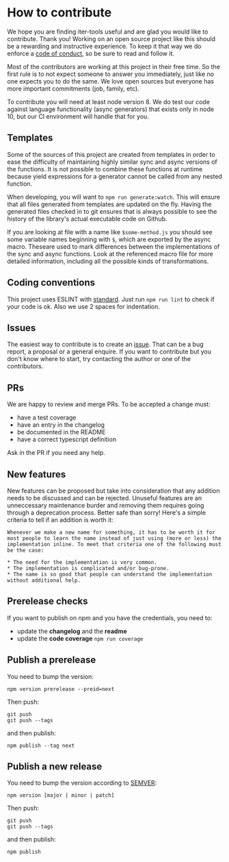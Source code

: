 # How to contribute

We hope you are finding iter-tools useful and are glad you would like to contribute. Thank you!
Working on an open source project like this should be a rewarding and instructive experience. To keep it that way we do enforce a [code of conduct](CODE_OF_CONDUCT.md), so be sure to read and follow it.

Most of the contributors are working at this project in their free time. So the first rule is to not expect someone to answer you immediately, just like no one expects you to do the same. We love open sources but everyone has more important commitments (job, family, etc).

To contribute you will need at least node version 8. We do test our code against language functionality (async generators) that exists only in node 10, but our CI environment will handle that for you.

## Templates
Some of the sources of this project are created from templates in order to ease the difficulty of maintaining highly similar sync and async versions of the functions. It is not possible to combine these functions at runtime because yield expressions for a generator cannot be called from any nested function.

When developing, you will want to `npm run generate:watch`. This will ensure that all files generated from templates are updated on the fly. Having the generated files checked in to git ensures that is always possible to see the history of the library's actual executable code on Github.

If you are looking at file with a name like `$some-method.js` you should see some variable names beginning with `$`, which are exported by the async macro. Theseare used to mark differences between the implementations of the sync and async functions. Look at the referenced macro file for more detailed information, including all the possible kinds of transformations.

## Coding conventions
This project uses ESLINT with [standard](https://standardjs.com/). Just run ```npm run lint``` to check if your code is ok. Also we use 2 spaces for indentation.

## Issues
The easiest way to contribute is to create an [issue](https://github.com/sithmel/iter-tools/issues). That can be a bug report, a proposal or a general enquire.
If you want to contribute but you don't know where to start, try contacting the author or one of the contributors.

## PRs
We are happy to review and merge PRs. To be accepted a change must:
* have a test coverage
* have an entry in the changelog
* be documented in the README
* have a correct typescript definition

Ask in the PR if you need any help.

## New features
New features can be proposed but take into consideration that any addition needs to be discussed and can be rejected. Unuseful features are an unneccessary maintenance burder and removing them requires going through a deprecation process. Better safe than sorry!
Here's a simple criteria to tell if an addition is worth it:
```
Whenever we make a new name for something, it has to be worth it for most people to learn the name instead of just using (more or less) the implementation inline. To meet that criteria one of the following must be the case:

* The need for the implementation is very common.
* The implementation is complicated and/or bug-prone.
* The name is so good that people can understand the implementation without additional help.
```

## Prerelease checks
If you want to publish on npm and you have the credentials, you need to:
* update the **changelog** and the **readme**
* update the **code coverage** ```npm run coverage```

## Publish a prerelease
You need to bump the version:
```
npm version prerelease --preid=next
```
Then push:
```
git push
git push --tags
```
and then publish:
```
npm publish --tag next
```

## Publish a new release
You need to bump the version according to [SEMVER](https://semver.org/):
```
npm version [major | minor | patch]
```
Then push:
```
git push
git push --tags
```
and then publish:
```
npm publish
```
